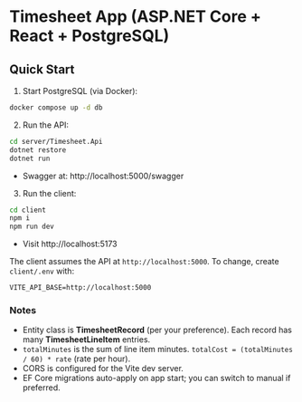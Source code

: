 # Timesheet App (ASP.NET Core + React + PostgreSQL)

## Quick Start

1) Start PostgreSQL (via Docker):
```bash
docker compose up -d db
```

2) Run the API:
```bash
cd server/Timesheet.Api
dotnet restore
dotnet run
```
- Swagger at: http://localhost:5000/swagger

3) Run the client:
```bash
cd client
npm i
npm run dev
```
- Visit http://localhost:5173

The client assumes the API at `http://localhost:5000`. To change, create `client/.env` with:
```
VITE_API_BASE=http://localhost:5000
```

### Notes
- Entity class is **TimesheetRecord** (per your preference). Each record has many **TimesheetLineItem** entries.
- `totalMinutes` is the sum of line item minutes. `totalCost = (totalMinutes / 60) * rate` (rate per hour).
- CORS is configured for the Vite dev server.
- EF Core migrations auto-apply on app start; you can switch to manual if preferred.
